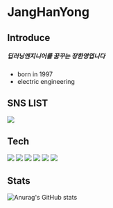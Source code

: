# JangHanYong 
## Introduce
##### 딥러닝엔지니어를 꿈꾸는 장한영엽니다
- born in 1997
- electric engineering


## SNS LIST
<a href="https://www.instagram.com/jjanghan0/" target="_blank"><img src="https://img.shields.io/badge/Instagram-FFC0CB?style=flat&logo=Instagram&logoColor=FFFFFF"/></a>
## Tech
<img src="https://img.shields.io/badge/Python-0067a3?style=flat&logo=python&logoColor=FFFFFF"/></a>
<img src="https://img.shields.io/badge/Tensorflow-ff7f00?style=flat&logo=Tensorflow&logoColor=FFFFFF"/></a>
<img src="https://img.shields.io/badge/Anaconda-44A833?style=flat&logo=Anaconda&logoColor=FFFFFF"/></a>
<img src="https://img.shields.io/badge/Numpy-013243?style=flat&logo=Numpy&logoColor=FFFFFF"/></a>
<img src="https://img.shields.io/badge/Jupyter-F37626?style=flat&logo=Jupyter&logoColor=FFFFFF"/></a>
<img src="https://img.shields.io/badge/Visual Studio-#C2D91?style=flat&logo=Visual Studio&logoColor=FFFFFF"/></a>

## Stats
![Anurag's GitHub stats](https://github-readme-stats.vercel.app/api?username=JangHanyong&show_icons=true&theme=radical)
